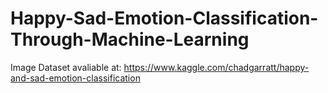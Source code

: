 # Happy-Sad-Emotion-Classification-Through-Machine-Learning

Image Dataset avaliable at: https://www.kaggle.com/chadgarratt/happy-and-sad-emotion-classification
